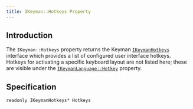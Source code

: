 ```yaml
---
title: IKeyman::Hotkeys Property
---
```


## Introduction

The `IKeyman::Hotkeys` property returns the Keyman
[`IKeymanHotkeys`](../IKeymanHotkeys) interface which provides a list of
configured user interface hotkeys. Hotkeys for activating a specific
keyboard layout are not listed here; these are visible under the
[`IKeymanLanguage::Hotkey`](../IKeymanLanguage/Hotkey) property.

## Specification

``` clike
readonly IKeymanHotkeys* Hotkeys
```

